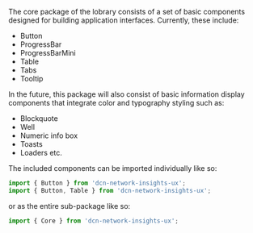 The core package of the lobrary consists of a set of basic components designed for building application interfaces. Currently, these include:
* Button
* ProgressBar
* ProgressBarMini
* Table
* Tabs
* Tooltip

In the future, this package will also consist of basic information display components that integrate color and typography styling such as:
* Blockquote
* Well
* Numeric info box
* Toasts
* Loaders etc.

The included components can be imported individually like so:
```jsx static
import { Button } from 'dcn-network-insights-ux';
import { Button, Table } from 'dcn-network-insights-ux';
```
or as the entire sub-package like so:
```jsx static
import { Core } from 'dcn-network-insights-ux';
```